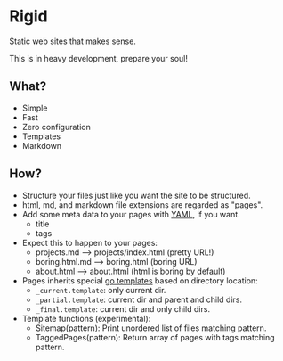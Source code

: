 # Rigid

Static web sites that makes sense.

This is in heavy development, prepare your soul!

## What?

* Simple
* Fast
* Zero configuration
* Templates
* Markdown

## How?

* Structure your files just like you want the site to be structured.
* html, md, and markdown file extensions are regarded as "pages".
* Add some meta data to your pages with [YAML](https://en.wikipedia.org/wiki/YAML), if you want.
    * title
    * tags
* Expect this to happen to your pages:
    * projects.md --> projects/index.html (pretty URL!)
    * boring.html.md --> boring.html (boring URL)
    * about.html --> about.html (html is boring by default)
* Pages inherits special [go templates](http://golang.org/pkg/text/template/) based on directory location:
    * `_current.template`: only current dir.
    * `_partial.template`: current dir and parent and child dirs.
    * `_final.template`: current dir and only child dirs.
* Template functions (experimental):
    * Sitemap(pattern): Print unordered list of files matching pattern.
    * TaggedPages(pattern): Return array of pages with tags matching pattern.
